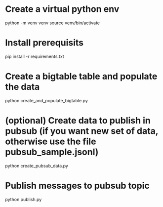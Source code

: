 # Create a virtual python env

python -m venv venv
source venv/bin/activate

# Install prerequisits

pip install -r requirements.txt

# Create a bigtable table and populate the data
python create_and_populate_bigtable.py

# (optional) Create data to publish in pubsub (if you want new set of data, otherwise use the file pubsub_sample.jsonl)
python create_pubsub_data.py

# Publish messages to pubsub topic
python publish.py